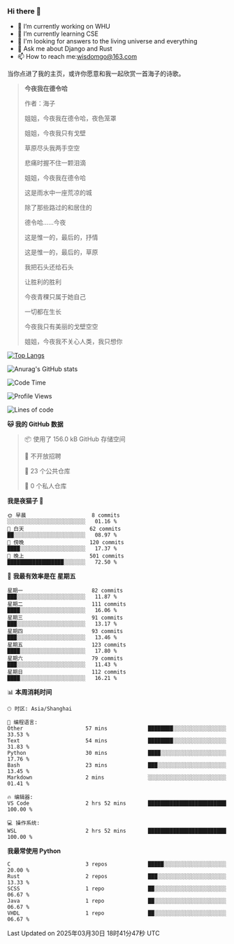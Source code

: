 ### Hi there 👋



- 🔭 I’m currently working on WHU
- 🌱 I’m currently learning CSE
- 🤔 I'm looking for answers to the living universe and everything
- 💬 Ask me about Django and Rust
- 📫 How to reach me:wisdomgo@163.com

当你点进了我的主页，或许你愿意和我一起欣赏一首海子的诗歌。

>**今夜我在德令哈**
>
>作者：海子
>
>姐姐，今夜我在德令哈，夜色笼罩
>
>姐姐，今夜我只有戈壁
>
>草原尽头我两手空空
>
>悲痛时握不住一颗泪滴
>
>姐姐，今夜我在德令哈
>
>这是雨水中一座荒凉的城
>
>除了那些路过的和居住的
>
>德令哈......今夜
>
>这是惟一的，最后的，抒情
>
>这是惟一的，最后的，草原
>
>我把石头还给石头
>
>让胜利的胜利
>
>今夜青稞只属于她自己
>
>一切都在生长
>
>今夜我只有美丽的戈壁空空
>
>姐姐，今夜我不关心人类，我只想你



[![Top Langs](https://github-readme-stats.vercel.app/api/top-langs/?username=wisdomgo&theme=onedark)](https://github.com/anuraghazra/github-readme-stats)

![Anurag's GitHub stats](https://github-readme-stats.vercel.app/api?username=wisdomgo&hide=contribs,stars&theme=synthwave)

<!--START_SECTION:waka-->
![Code Time](http://img.shields.io/badge/Code%20Time-456%20hrs%208%20mins-blue)

![Profile Views](http://img.shields.io/badge/%E4%B8%AA%E4%BA%BA%E8%B5%84%E6%96%99%E8%A7%82%E7%9C%8B%E6%AC%A1%E6%95%B0-0-blue)

![Lines of code](https://img.shields.io/badge/%E4%BB%8E%E3%80%8CHello%20World%E3%80%8D%E8%B5%B7%E6%88%91%E5%B7%B2%E7%BB%8F%E5%86%99%E4%BA%86-639.5%20thousand%20%E8%A1%8C%E4%BB%A3%E7%A0%81-blue)

**🐱 我的 GitHub 数据** 

> 📦  使用了 156.0 kB GitHub 存储空间 
 > 
> 🚫 不开放招聘
 > 
> 📜 23 个公共仓库 
 > 
> 🔑 0 个私人仓库 
 > 
**我是夜猫子 🦉** 

```text
🌞 早晨                     8 commits           ░░░░░░░░░░░░░░░░░░░░░░░░░   01.16 % 
🌆 白天                     62 commits          ██░░░░░░░░░░░░░░░░░░░░░░░   08.97 % 
🌃 傍晚                     120 commits         ████░░░░░░░░░░░░░░░░░░░░░   17.37 % 
🌙 晚上                     501 commits         ██████████████████░░░░░░░   72.50 % 
```
📅 **我最有效率是在 星期五** 

```text
星期一                      82 commits          ███░░░░░░░░░░░░░░░░░░░░░░   11.87 % 
星期二                      111 commits         ████░░░░░░░░░░░░░░░░░░░░░   16.06 % 
星期三                      91 commits          ███░░░░░░░░░░░░░░░░░░░░░░   13.17 % 
星期四                      93 commits          ███░░░░░░░░░░░░░░░░░░░░░░   13.46 % 
星期五                      123 commits         ████░░░░░░░░░░░░░░░░░░░░░   17.80 % 
星期六                      79 commits          ███░░░░░░░░░░░░░░░░░░░░░░   11.43 % 
星期日                      112 commits         ████░░░░░░░░░░░░░░░░░░░░░   16.21 % 
```


📊 **本周消耗时间** 

```text
🕑︎ 时区: Asia/Shanghai

💬 编程语言: 
Other                    57 mins             ████████░░░░░░░░░░░░░░░░░   33.53 % 
Text                     54 mins             ████████░░░░░░░░░░░░░░░░░   31.83 % 
Python                   30 mins             ████░░░░░░░░░░░░░░░░░░░░░   17.76 % 
Bash                     23 mins             ███░░░░░░░░░░░░░░░░░░░░░░   13.45 % 
Markdown                 2 mins              ░░░░░░░░░░░░░░░░░░░░░░░░░   01.41 % 

🔥 编辑器: 
VS Code                  2 hrs 52 mins       █████████████████████████   100.00 % 

💻 操作系统: 
WSL                      2 hrs 52 mins       █████████████████████████   100.00 % 
```

**我最常使用 Python** 

```text
C                        3 repos             █████░░░░░░░░░░░░░░░░░░░░   20.00 % 
Rust                     2 repos             ███░░░░░░░░░░░░░░░░░░░░░░   13.33 % 
SCSS                     1 repo              ██░░░░░░░░░░░░░░░░░░░░░░░   06.67 % 
Java                     1 repo              ██░░░░░░░░░░░░░░░░░░░░░░░   06.67 % 
VHDL                     1 repo              ██░░░░░░░░░░░░░░░░░░░░░░░   06.67 % 
```




 Last Updated on 2025年03月30日 18时41分47秒 UTC
<!--END_SECTION:waka-->
